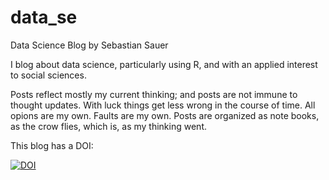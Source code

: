 # data_se
Data Science Blog by Sebastian Sauer


I blog about data science, particularly using R, and with an applied interest to social sciences.

Posts reflect mostly my current thinking; and posts are not immune to thought updates. 
With luck things get less wrong in the course of time. 
All opions are my own. Faults are my own. 
Posts are organized as note books, as the crow flies, which is, as my thinking went.





This blog has a DOI:

[![DOI](https://zenodo.org/badge/111418468.svg)](https://zenodo.org/badge/latestdoi/111418468)
